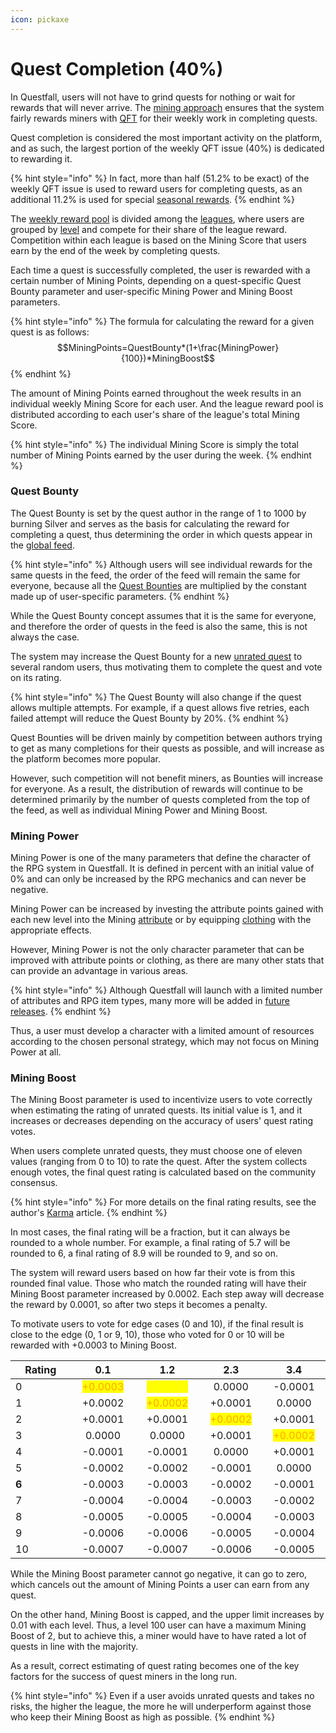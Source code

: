 ```yaml
---
icon: pickaxe
---
```


# Quest Completion (40%)

In Questfall, users will not have to grind quests for nothing or wait for rewards that will never arrive. The [mining approach](broken-reference) ensures that the system fairly rewards miners with [QFT](../../assets/questfall-tokens-qft.md) for their weekly work in completing quests.

Quest completion is considered the most important activity on the platform, and as such, the largest portion of the weekly QFT issue (40%) is dedicated to rewarding it.

{% hint style="info" %}
In fact, more than half (51.2% to be exact) of the weekly QFT issue is used to reward users for completing quests, as an additional 11.2% is used for special [seasonal rewards](../seasons-14.md).
{% endhint %}

The [weekly reward pool](../quest-creation-10/rewards.md) is divided among the [leagues](leagues.md), where users are grouped by [level](levels.md) and compete for their share of the league reward. Competition within each league is based on the Mining Score that users earn by the end of the week by completing quests.

Each time a quest is successfully completed, the user is rewarded with a certain number of Mining Points, depending on a quest-specific Quest Bounty parameter and user-specific Mining Power and Mining Boost parameters.

{% hint style="info" %}
The formula for calculating the reward for a given quest is as follows:\
$$MiningPoints=QuestBounty*(1+\frac{MiningPower}{100})*MiningBoost$$
{% endhint %}

The amount of Mining Points earned throughout the week results in an individual weekly Mining Score for each user. And the league reward pool is distributed according to each user's share of the league's total Mining Score.

{% hint style="info" %}
The individual Mining Score is simply the total number of Mining Points earned by the user during the week.
{% endhint %}

### Quest Bounty

The Quest Bounty is set by the quest author in the range of 1 to 1000 by burning Silver and serves as the basis for calculating the reward for completing a quest, thus determining the order in which quests appear in the [global feed](../../overview/global-feed.md).&#x20;

{% hint style="info" %}
Although users will see individual rewards for the same quests in the feed, the order of the feed will remain the same for everyone, because all the [Quest Bounties](../quest-creation-10/quest-bounty.md) are multiplied by the constant made up of user-specific parameters.
{% endhint %}

While the Quest Bounty concept assumes that it is the same for everyone, and therefore the order of quests in the feed is also the same, this is not always the case.&#x20;

The system may increase the Quest Bounty for a new [unrated quest](../quest-creation-10/karma.md) to several random users, thus motivating them to complete the quest and vote on its rating.

{% hint style="info" %}
The Quest Bounty will also change if the quest allows multiple attempts. For example, if a quest allows five retries, each failed attempt will reduce the Quest Bounty by 20%.
{% endhint %}

Quest Bounties will be driven mainly by competition between authors trying to get as many completions for their quests as possible, and will increase as the platform becomes more popular.

However, such competition will not benefit miners, as Bounties will increase for everyone. As a result, the distribution of rewards will continue to be determined primarily by the number of quests completed from the top of the feed, as well as individual Mining Power and Mining Boost.

### Mining Power

Mining Power is one of the many parameters that define the character of the RPG system in Questfall. It is defined in percent with an initial value of 0% and can only be increased by the RPG mechanics and can never be negative.

Mining Power can be increased by investing the attribute points gained with each new level into the Mining [attribute](attributes.md) or by equipping [clothing](items.md) with the appropriate effects.

However, Mining Power is not the only character parameter that can be improved with attribute points or clothing, as there are many other stats that can provide an advantage in various areas.&#x20;

{% hint style="info" %}
Although Questfall will launch with a limited number of attributes and RPG item types, many more will be added in [future releases](../../roadmap/future-versions.md).
{% endhint %}

Thus, a user must develop a character with a limited amount of resources according to the chosen personal strategy, which may not focus on Mining Power at all.

### Mining Boost

The Mining Boost parameter is used to incentivize users to vote correctly when estimating the rating of unrated quests. Its initial value is 1, and it increases or decreases depending on the accuracy of users' quest rating votes.

When users complete unrated quests, they must choose one of eleven values (ranging from 0 to 10) to rate the quest. After the system collects enough votes, the final quest rating is calculated based on the community consensus.

{% hint style="info" %}
For more details on the final rating results, see the author's [Karma](../quest-creation-10/karma.md) article.
{% endhint %}

In most cases, the final rating will be a fraction, but it can always be rounded to a whole number. For example, a final rating of 5.7 will be rounded to 6, a final rating of 8.9 will be rounded to 9, and so on.

The system will reward users based on how far their vote is from this rounded final value. Those who match the rounded rating will have their Mining Boost parameter increased by 0.0002. Each step away will decrease the reward by 0.0001, so after two steps it becomes a penalty.

To motivate users to vote for edge cases (0 and 10), if the final result is close to the edge (0, 1 or 9, 10), those who voted for 0 or 10 will be rewarded with +0.0003 to Mining Boost.&#x20;

<table><thead><tr><th width="106">Rating</th><th width="104" align="center">0.1</th><th width="104" align="center">1.2</th><th width="100" align="center">2.3</th><th width="100" align="center">3.4</th></tr></thead><tbody><tr><td>0</td><td align="center"><mark style="color:orange;">+0.0003</mark></td><td align="center"><mark style="color:yellow;">+0.0003</mark></td><td align="center">0.0000</td><td align="center">-0.0001</td></tr><tr><td>1</td><td align="center">+0.0002</td><td align="center"><mark style="color:orange;">+0.0002</mark></td><td align="center">+0.0001</td><td align="center">0.0000</td></tr><tr><td>2</td><td align="center">+0.0001</td><td align="center">+0.0001</td><td align="center"><mark style="color:orange;">+0.0002</mark></td><td align="center">+0.0001</td></tr><tr><td>3</td><td align="center">0.0000</td><td align="center">0.0000</td><td align="center">+0.0001</td><td align="center"><mark style="color:orange;">+0.0002</mark></td></tr><tr><td>4</td><td align="center">-0.0001</td><td align="center">-0.0001</td><td align="center">0.0000</td><td align="center">+0.0001</td></tr><tr><td>5</td><td align="center">-0.0002</td><td align="center">-0.0002</td><td align="center">-0.0001</td><td align="center">0.0000</td></tr><tr><td><strong>6</strong></td><td align="center">-0.0003</td><td align="center">-0.0003</td><td align="center">-0.0002</td><td align="center">-0.0001</td></tr><tr><td>7</td><td align="center">-0.0004</td><td align="center">-0.0004</td><td align="center">-0.0003</td><td align="center">-0.0002</td></tr><tr><td>8</td><td align="center">-0.0005</td><td align="center">-0.0005</td><td align="center">-0.0004</td><td align="center">-0.0003</td></tr><tr><td>9</td><td align="center">-0.0006</td><td align="center">-0.0006</td><td align="center">-0.0005</td><td align="center">-0.0004</td></tr><tr><td>10</td><td align="center">-0.0007</td><td align="center">-0.0007</td><td align="center">-0.0006</td><td align="center">-0.0005</td></tr></tbody></table>

While the Mining Boost parameter cannot go negative, it can go to zero, which cancels out the amount of Mining Points a user can earn from any quest.

On the other hand, Mining Boost is capped, and the upper limit increases by 0.01 with each level. Thus, a level 100 user can have a maximum Mining Boost of 2, but to achieve this, a miner would have to have rated a lot of quests in line with the majority.

As a result, correct estimating of quest rating becomes one of the key factors for the success of quest miners in the long run.&#x20;

{% hint style="info" %}
Even if a user avoids unrated quests and takes no risks, the higher the league, the more he will underperform against those who keep their Mining Boost as high as possible.
{% endhint %}
